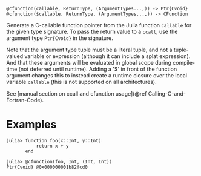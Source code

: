 ```
@cfunction(callable, ReturnType, (ArgumentTypes...,)) -> Ptr{Cvoid}
@cfunction($callable, ReturnType, (ArgumentTypes...,)) -> CFunction
```

Generate a C-callable function pointer from the Julia function `callable` for the given type signature. To pass the return value to a `ccall`, use the argument type `Ptr{Cvoid}` in the signature.

Note that the argument type tuple must be a literal tuple, and not a tuple-valued variable or expression (although it can include a splat expression). And that these arguments will be evaluated in global scope during compile-time (not deferred until runtime). Adding a '$' in front of the function argument changes this to instead create a runtime closure over the local variable `callable` (this is not supported on all architectures).

See [manual section on ccall and cfunction usage](@ref Calling-C-and-Fortran-Code).

# Examples

```julia-repl
julia> function foo(x::Int, y::Int)
           return x + y
       end

julia> @cfunction(foo, Int, (Int, Int))
Ptr{Cvoid} @0x000000001b82fcd0
```

